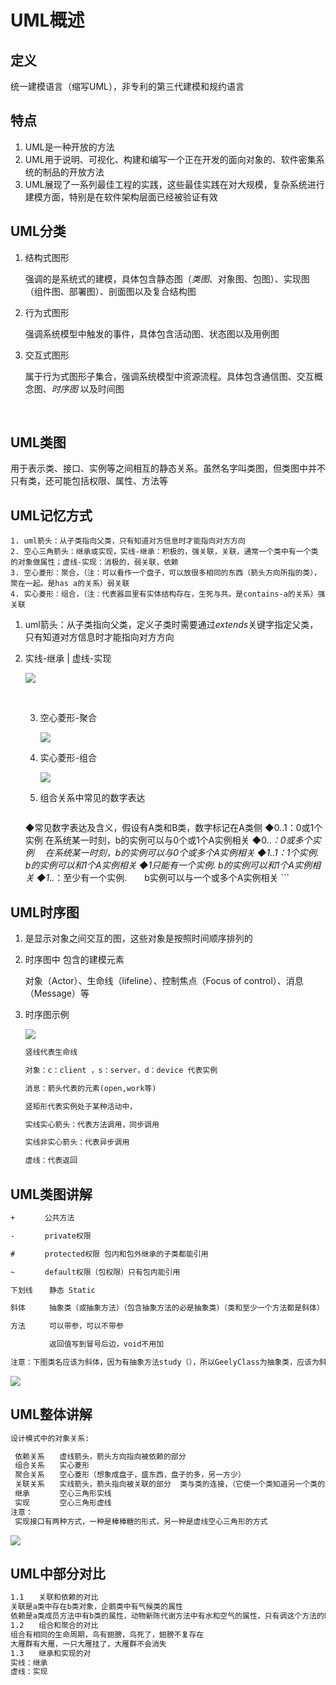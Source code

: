# UML概述



## 定义

统一建模语言（缩写UML），非专利的第三代建模和规约语言

## 特点

1. UML是一种开放的方法
2. UML用于说明、可视化、构建和编写一个正在开发的面向对象的、软件密集系统的制品的开放方法
3. UML展现了一系列最佳工程的实践，这些最佳实践在对大规模，复杂系统进行建模方面，特别是在软件架构层面已经被验证有效

## UML分类

1. 结构式图形

   强调的是系统式的建模，具体包含静态图（*类图*、对象图、包图）、实现图（组件图、部署图）、剖面图以及复合结构图

2. 行为式图形

    强调系统模型中触发的事件，具体包含活动图、状态图以及用例图

3. 交互式图形

   属于行为式图形子集合，强调系统模型中资源流程。具体包含通信图、交互概念图、*时序图*  以及时间图

   ​

## UML类图

用于表示类、接口、实例等之间相互的静态关系。虽然名字叫类图，但类图中并不只有类，还可能包括权限、属性、方法等

## UML记忆方式

```text
1. uml箭头：从子类指向父类，只有知道对方信息时才能指向对方方向
2. 空心三角箭头：继承或实现，实线-继承：积极的，强关联，关联，通常一个类中有一个类的对象做属性；虚线-实现：消极的，弱关联，依赖
3. 空心菱形：聚合，（注：可以看作一个盘子，可以放很多相同的东西（箭头方向所指的类），聚在一起。是has a的关系）弱关联
4. 实心菱形：组合，（注：代表器皿里有实体结构存在，生死与共。是contains-a的关系）强关联
```

1. uml箭头：从子类指向父类，定义子类时需要通过*extends*关键字指定父类，只有知道对方信息时才能指向对方方向

2. 实线-继承 | 虚线-实现

   ![](./static/sx.png)

   ​

   3. 空心菱形-聚合

      ![](./static/jh.png)

   4. 实心菱形-组合

      ![](./static/zh.png)

   5. 组合关系中常见的数字表达

         ``` tex
   ◆常见数字表达及含义，假设有A类和B类，数字标记在A类侧
   ◆0..1：0或1个实例    在系统某一时刻，b的实例可以与0个或1个A实例相关
   ◆0..*：0或多个实例　  在系统某一时刻，b的实例可以与0个或多个A实例相关
   ◆1..1：1个实例.       b的实例可以和1个A实例相关
   ◆1只能有一个实例.     b的实例可以和1个A实例相关
   ◆1..*：至少有一个实例.　　b实例可以与一个或多个A实例相关
         ```



## UML时序图

1. 是显示对象之间交互的图，这些对象是按照时间顺序排列的

2. 时序图中 包含的建模元素

   对象（Actor）、生命线（lifeline）、控制焦点（Focus of control）、消息（Message）等

3. 时序图示例

   ![](./static/sxt.png)

   ``` tex
   竖线代表生命线

   对象：c：client ，s：server，d：device 代表实例

   消息：箭头代表的元素(open,work等)

   竖矩形代表实例处于某种活动中，

   实线实心箭头：代表方法调用，同步调用

   实线非实心箭头：代表异步调用

   虚线：代表返回
   ```

## UML类图讲解

``` tex
+　　　　公共方法

-　　　　private权限

#　　　　protected权限 包内和包外继承的子类都能引用

~　　　　default权限（包权限）只有包内能引用

下划线　  静态 Static

斜体　　  抽象类（或抽象方法）（包含抽象方法的必是抽象类）（类和至少一个方法都是斜体）

方法　　  可以带参，可以不带参

　　　　  返回值写到冒号后边，void不用加

注意：下图类名应该为斜体，因为有抽象方法study（），所以GeelyClass为抽象类，应该为斜体。
```

![](./static/umlxj.png)



## UML整体讲解

``` tex
设计模式中的对象关系:

 依赖关系　　虚线箭头，箭头方向指向被依赖的部分
 组合关系　　实心菱形
 聚合关系　　空心菱形（想象成盘子，盛东西，盘子的多，另一方少）
 关联关系　　实线箭头，箭头指向被关联的部分  类与类的连接，（它使一个类知道另一个类的属性和方法，关联关  系一般用成员变量实现）
 继承　　　　空心三角形实线
 实现　　　　空心三角形虚线
注意：
 实现接口有两种方式，一种是棒棒糖的形式，另一种是虚线空心三角形的方式
```

![](./static/umlqxj.png)



## UML中部分对比

``` tex
1.1　　关联和依赖的对比
关联是a类中存在b类对象，企鹅类中有气候类的属性
依赖是a类成员方法中有b类的属性，动物新陈代谢方法中有水和空气的属性，只有调这个方法的时候，才可能临时用一下
1.2　　组合和聚合的对比
组合有相同的生命周期，鸟有翅膀，鸟死了，翅膀不复存在
大雁群有大雁，一只大雁挂了，大雁群不会消失
1.3　　继承和实现的对
实线：继承
虚线：实现
```























































































